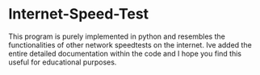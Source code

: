 # Internet-Speed-Test
This program is purely implemented in python and resembles the functionalities of other network speedtests on the internet.
Ive added the entire detailed documentation within the code and I hope you find this useful for educational purposes.

